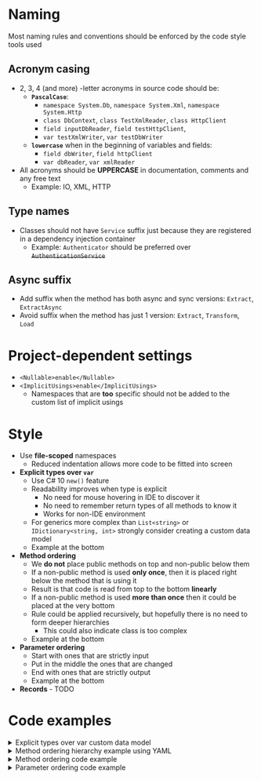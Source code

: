 # Naming

Most naming rules and conventions should be enforced by the code style tools used

## Acronym casing

* 2, 3, 4 (and more) -letter acronyms in source code should be:
  - **`PascalCase`**:
    - `namespace System.Db`, `namespace System.Xml`, `namespace System.Http`
    - `class DbContext`, `class TestXmlReader`, `class HttpClient`
    - `field inputDbReader`, `field testHttpClient`,
    - `var testXmlWriter`, `var testDbWriter`
  - **`lowercase`** when in the beginning of variables and fields:
    - `field dbWriter`, `field httpClient`
    - `var dbReader`, `var xmlReader`
* All acronyms should be **UPPERCASE** in documentation, comments and any free text
  - Example: IO, XML, HTTP

## Type names

* Classes should not have `Service` suffix just because they are registered in a dependency injection container
  - Example: `Authenticator` should be preferred over ~~`AuthenticationService`~~

## Async suffix

* Add suffix when the method has both async and sync versions: `Extract`, `ExtractAsync`
* Avoid suffix when the method has just 1 version: `Extract`, `Transform`, `Load`

# Project-dependent settings

* `<Nullable>enable</Nullable>`
* `<ImplicitUsings>enable</ImplicitUsings>`
  - Namespaces that are **too** specific should not be added to the custom list of implicit usings

# Style

* Use **file-scoped** namespaces
  - Reduced indentation allows more code to be fitted into screen
* **Explicit types over `var`**
  - Use C# 10 `new()` feature
  - Readability improves when type is explicit
    - No need for mouse hovering in IDE to discover it
    - No need to remember return types of all methods to know it
    - Works for non-IDE environment
  - For generics more complex than `List<string>` or `IDictionary<string, int>` strongly consider creating a custom data model
  - Example at the bottom
* **Method ordering**
  - We **do not** place public methods on top and non-public below them
  - If a non-public method is used **only once**, then it is placed right below the method that is using it
  - Result is that code is read from top to the bottom **linearly**
  - If a non-public method is used **more than once** then it could be placed at the very bottom
  - Rule could be applied recursively, but hopefully there is no need to form deeper hierarchies
    - This could also indicate class is too complex
  - Example at the bottom
* **Parameter ordering**
  - Start with ones that are strictly input
  - Put in the middle the ones that are changed
  - End with ones that are strictly output
  - Example at the bottom
* **Records** - TODO

# Code examples

<details><summary>Explicit types over var custom data model</summary>

```csharp
class InvertedIndex
{
    // the dictionary keeps a list of postings for each term
    // a posting is a pair of document and number of occurrences of the respective term in the respective document
    private readonly Dictionary<string, List<KeyValuePair<string, int>>> _index = new();

    public void AddPosting(string term, string document, int occurrences)
    {
        if (!_index.TryGetValue(term, out List<KeyValuePair<string, int>> postings))
        {
            postings = new();
            _index.Add(term, postings);
        }

        postings.Add(new KeyValuePair<string, int>(document, occurrences));
    }

    public IReadOnlyCollection<string> GetDocuments(string term)
    {
        if (!_index.TryGetValue(term, out List<KeyValuePair<string, int>> postings))
        {
            return new List<string>(capacity: 0);
        }

        List<string> documents = new(capacity: postings.Count);
        foreach (KeyValuePair<string, int> posting in postings)
        {
            documents.Add(posting.Key);
        }

        return documents;
    }
}
```
</details>
<details><summary>Method ordering hierarchy example using YAML</summary>

```yaml
class SessionController:
  # log-in sub-tree
  LogIn public method:
    Authenticate private method:
    CreateSession private method:
  # log out sub-tree
  LogOut public method:
    DeleteSession private method:
  # common
  PrepareClient private method:
```
</details>
<details><summary>Method ordering code example</summary>

```csharp
public class SessionController
{
    // log-in sub-tree

    public ISession LogIn(ICredentials credentials)
    {
        IAuthClient client = PrepareClient();
        Authenticate(client, credentials);
        return CreateSession(client, credentials);
    }

    private void Authenticate(IAuthClient client, ICredentials credentials) {}

    private ISession CreateSession(IAuthClient client, ICredentials credentials) {}

    // log-out subtree

    public void LogOut()
    {
        IAuthClient client = PrepareClient();
        DeleteSession(client, Context.CurrentCredentials);
    }

    private void DeleteSession(IAuthClient client, ICredentials credentials) {}

    // common

    private IAuthClient PrepareClient() {}
}
```

</details>
<details><summary>Parameter ordering code example</summary>

```csharp
// input is strictly an input parameter, so it is in the beginning
// log gets changed in the implementation
// result is an out parameter, so it is at the end
public bool TryDoSomething(int input, List<string> log, out int result)
{}
```

</details>
